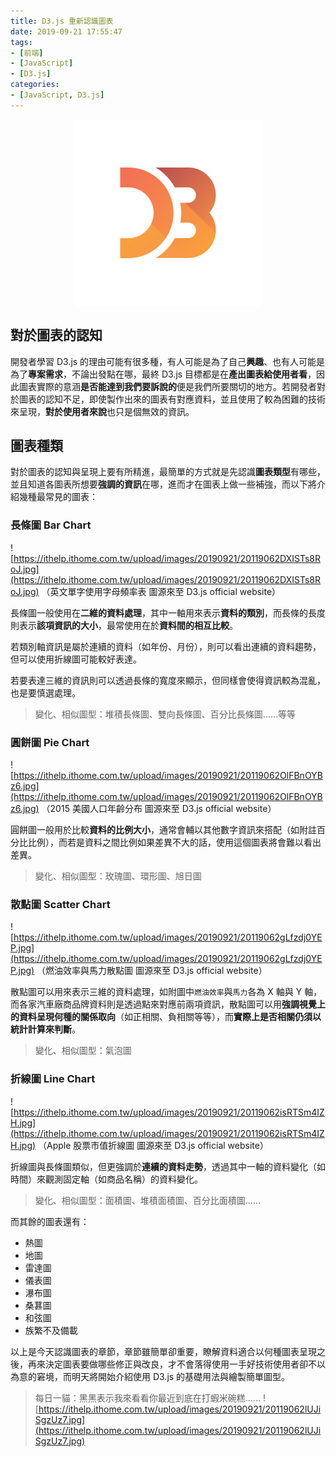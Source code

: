 ```yaml
---
title: D3.js 重新認識圖表
date: 2019-09-21 17:55:47
tags:
- [前端]
- [JavaScript]
- [D3.js]
categories: 
- [JavaScript, D3.js]
---
```


<div style="display:flex;justify-content:center;">
  <img style="object-fit:cover;" alt="d3-logo" src='/images/d3js/d3.png' width='300px' height='300px' />
</div>

## 對於圖表的認知

開發者學習 D3.js 的理由可能有很多種，有人可能是為了自己**興趣**、也有人可能是為了**專案需求**，不論出發點在哪，最終 D3.js 目標都是在**產出圖表給使用者看**，因此圖表實際的意涵**是否能達到我們要訴說的**便是我們所要關切的地方。若開發者對於圖表的認知不足，即使製作出來的圖表有對應資料，並且使用了較為困難的技術來呈現，**對於使用者來說**也只是個無效的資訊。

<!--more-->

## 圖表種類

對於圖表的認知與呈現上要有所精進，最簡單的方式就是先認識**圖表類型**有哪些，並且知道各圖表所想要**強調的資訊**在哪，進而才在圖表上做一些補強，而以下將介紹幾種最常見的圖表：

### 長條圖 Bar Chart

![https://ithelp.ithome.com.tw/upload/images/20190921/20119062DXISTs8RoJ.jpg](https://ithelp.ithome.com.tw/upload/images/20190921/20119062DXISTs8RoJ.jpg)
（英文單字使用字母頻率表 圖源來至 D3.js official website）

長條圖一般使用在**二維的資料處理**，其中一軸用來表示**資料的類別**，而長條的長度則表示**該項資訊的大小**，最常使用在於**資料間的相互比較**。

若類別軸資訊是屬於連續的資料（如年份、月份），則可以看出連續的資料趨勢，但可以使用折線圖可能較好表達。

若要表達三維的資訊則可以透過長條的寬度來顯示，但同樣會使得資訊較為混亂，也是要慎選處理。

> 變化、相似圖型：堆積長條圖、雙向長條圖、百分比長條圖……等等

### 圓餅圖 Pie Chart

![https://ithelp.ithome.com.tw/upload/images/20190921/20119062OlFBnOYBz6.jpg](https://ithelp.ithome.com.tw/upload/images/20190921/20119062OlFBnOYBz6.jpg)
（2015 美國人口年齡分布 圖源來至 D3.js official website）

圓餅圖一般用於比較**資料的比例大小**，通常會輔以其他數字資訊來搭配（如附註百分比比例），而若是資料之間比例如果差異不大的話，使用這個圖表將會難以看出差異。

> 變化、相似圖型：玫瑰圖、環形圖、旭日圖

### 散點圖 Scatter Chart

![https://ithelp.ithome.com.tw/upload/images/20190921/20119062gLfzdj0YEP.jpg](https://ithelp.ithome.com.tw/upload/images/20190921/20119062gLfzdj0YEP.jpg)
（燃油效率與馬力散點圖 圖源來至 D3.js official website）

散點圖可以用來表示三維的資料處理，如附圖中`燃油效率`與`馬力`各為 X 軸與 Y 軸，而各家汽車廠商品牌資料則是透過點來對應前兩項資訊，散點圖可以用**強調視覺上的資料呈現何種的關係取向**（如正相關、負相關等等），而**實際上是否相關仍須以統計計算來判斷**。

> 變化、相似圖型：氣泡圖

### 折線圖 Line Chart

![https://ithelp.ithome.com.tw/upload/images/20190921/20119062isRTSm4IZH.jpg](https://ithelp.ithome.com.tw/upload/images/20190921/20119062isRTSm4IZH.jpg)
（Apple 股票市值折線圖 圖源來至 D3.js official website）

折線圖與長條圖類似，但更強調於**連續的資料走勢**，透過其中一軸的資料變化（如時間）來觀測固定軸（如商品名稱）的資料變化。

> 變化、相似圖型：面積圖、堆積面積圖、百分比面積圖……

而其餘的圖表還有：

- 熱圖
- 地圖
- 雷達圖
- 儀表圖
- 瀑布圖
- 桑葚圖
- 和弦圖
- 族繁不及備載

以上是今天認識圖表的章節，章節雖簡單卻重要，瞭解資料適合以何種圖表呈現之後，再來決定圖表要做哪些修正與改良，才不會落得使用一手好技術使用者卻不以為意的窘境，而明天將開始介紹使用 D3.js 的基礎用法與繪製簡單圖型。

> 每日一貓：黑黑表示我來看看你最近到底在打蝦米碗糕……
> ![https://ithelp.ithome.com.tw/upload/images/20190921/20119062lUJiSgzUz7.jpg](https://ithelp.ithome.com.tw/upload/images/20190921/20119062lUJiSgzUz7.jpg)
